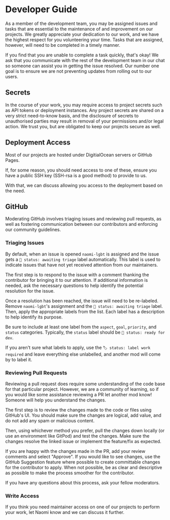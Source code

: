# Developer Guide

As a member of the development team, you may be assigned issues and tasks that are essential to the maintenance of and improvement on our projects. We greatly appreciate your dedication to our work, and we have the highest respect for you volunteering your time. Tasks that are assigned, however, will need to be completed in a timely manner.

If you find that you are unable to complete a task quickly, that's okay! We ask that you communicate with the rest of the development team in our chat so someone can assist you in getting the issue resolved. Our number one goal is to ensure we are not preventing updates from rolling out to our users.

## Secrets

In the course of your work, you may require access to project secrets such as API tokens or deployment instances. Any project secrets are shared on a very strict need-to-know basis, and the disclosure of secrets to unauthorised parties may result in removal of your permissions and/or legal action. We trust you, but are obligated to keep our projects secure as well.

## Deployment Access

Most of our projects are hosted under DigitialOcean servers or GitHub Pages.

If, for some reason, you should need access to one of these, ensure you have a public SSH key (SSH-rsa is a good method) to provide to us.

With that, we can discuss allowing you access to the deployment based on the need.

## GitHub

Moderating GitHub involves triaging issues and reviewing pull requests, as well as fostering communication between our contributors and enforcing our community guidelines.

### Triaging Issues

By default, when an issue is opened `naomi-lgbt` is assigned and the issue gets a `🚦 status: awaiting triage` label automatically. This label is used to indicate issues that have not yet received attention from our maintainers.

The first step is to respond to the issue with a comment thanking the contributor for bringing it to our attention. If additional information is needed, ask the necessary questions to help identify the potential resolution for the issue.

Once a resolution has been reached, the issue will need to be re-labeled. Remove `naomi-lgbt`'s assignment and the `🚦 status: awaiting triage` label. Then, apply the appropriate labels from the list. Each label has a description to help identify its purpose.

Be sure to include at least one label from the `aspect`, `goal`, `priority`, and `status` categories. Typically, the `status` label should be `🏁 status: ready for dev`.

If you aren't sure what labels to apply, use the `🏷 status: label work required` and leave everything else unlabelled, and another mod will come by to label it.

### Reviewing Pull Requests

Reviewing a pull request does require some understanding of the code base for that particular project. However, we are a community of learning, so if you would like some assistance reviewing a PR let another mod know! Someone will help you understand the changes.

The first step is to review the changes made to the code or files using GitHub's UI. You should make sure the changes are logical, add value, and do not add any spam or malicious content.

Then, using whichever method you prefer, pull the changes down locally (or use an environment like GitPod) and test the changes. Make sure the changes resolve the linked issue or implement the feature/fix as expected.

If you are happy with the changes made in the PR, add your review comments and select "Approve". If you would like to see changes, use the GitHub Suggestion feature where possible to create committable changes for the contributor to apply. When not possible, be as clear and descriptive as possible to make the process smoother for the contributor.

If you have any questions about this process, ask your fellow moderators.

### Write Access

If you think you need maintainer access on one of our projects to perform your work, let Naomi know and we can discuss it further.
